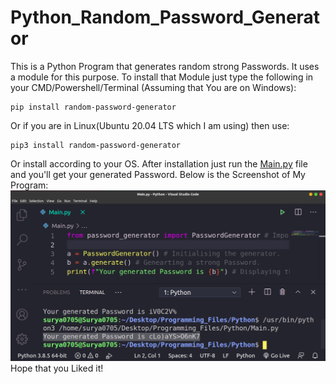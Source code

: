 # Python_Random_Password_Generator
This is a Python Program that generates random strong Passwords. It uses a module for this purpose. To install that Module just type the following in your CMD/Powershell/Terminal (Assuming that You are on Windows):
```
pip install random-password-generator
```
Or if you are in Linux(Ubuntu 20.04 LTS which I am using) then use:
```
pip3 install random-password-generator
```
Or install according to your OS. After installation just run the [Main.py](Main.py) file and you'll get your generated Password. Below is the Screenshot of My Program:
<img src="Code_Screenshot.png">
Hope that you Liked it!
